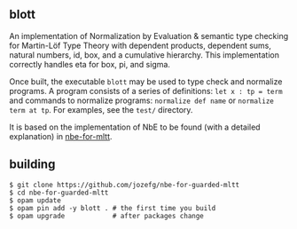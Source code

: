 ## blott

An implementation of Normalization by Evaluation & semantic type checking for Martin-Löf Type Theory
with dependent products, dependent sums, natural numbers, id, box, and a cumulative hierarchy. This
implementation correctly handles eta for box, pi, and sigma.

Once built, the executable `blott` may be used to type check and normalize programs. A program
consists of a series of definitions: `let x : tp = term` and commands to normalize programs:
`normalize def name` or `normalize term at tp`. For examples, see the `test/` directory.

It is based on the implementation of NbE to be found (with a detailed
explanation) in [nbe-for-mltt](http://github.com/jozefg/nbe-for-mltt).


## building


```
$ git clone https://github.com/jozefg/nbe-for-guarded-mltt
$ cd nbe-for-guarded-mltt
$ opam update
$ opam pin add -y blott . # the first time you build
$ opam upgrade            # after packages change
```
